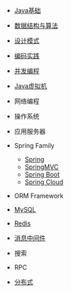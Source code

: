
- [Java基础](./docs/java.md)
- [数据结构与算法](./docs/algorithm.md)
- [设计模式](./docs/designPattern.md)
- [编码实践](./docs/bestPractice.md)


- [并发编程](./docs/concurrent.md)
- [Java虚拟机](./docs/jvm.md)
- 网络编程
- 操作系统


- 应用服务器
- Spring Family

  - [Spring](./docs/SpringFamily/Spring.md)
  - [SpringMVC](./docs/SpringFamily/SpringMVC.md)
  - [Spring Boot](./docs/SpringFamily/SpringBoot.md)
  - [Spring Cloud](./docs/SpringFamily/SpringCloud.md)

- ORM Framework
- [MySQL](./docs/mysql.md)


- [Redis](./docs/redis.md)
- [消息中间件](./docs/messageQueue.md)
- 搜索
- RPC
- [分布式](./docs/distributed.md)
